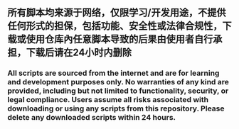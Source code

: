 ## 所有脚本均来源于网络，仅限学习/开发用途，不提供任何形式的担保，包括功能、安全性或法律合规性，下载或使用仓库內任意脚本导致的后果由使用者自行承担，下载后请在24小时内删除
### All scripts are sourced from the internet and are for learning and development purposes only. No warranties of any kind are provided, including but not limited to functionality, security, or legal compliance. Users assume all risks associated with downloading or using any scripts from this repository. Please delete any downloaded scripts within 24 hours.
<!--
**bigreshub/bigreshub** is a ✨ _special_ ✨ repository because its `README.md` (this file) appears on your GitHub profile.

Here are some ideas to get you started:
## Hi there 👋
- 🔭 I’m currently working on ...
- 🌱 I’m currently learning ...
- 👯 I’m looking to collaborate on ...
- 🤔 I’m looking for help with ...
- 💬 Ask me about ...
- 📫 How to reach me: ...
- 😄 Pronouns: ...
- ⚡ Fun fact: ...
-->

